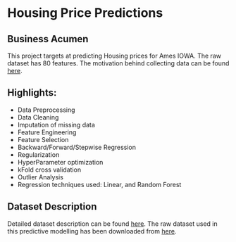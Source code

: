 # Housing Price Predictions

## Business Acumen
This project targets at predicting Housing prices for Ames IOWA. The raw dataset has 80 features. The motivation behind collecting data can be found [here](http://ww2.amstat.org/publications/jse/v19n3/decock.pdf).

## Highlights:
- Data Preprocessing
- Data Cleaning
- Imputation of missing data
- Feature Engineering
- Feature Selection
- Backward/Forward/Stepwise Regression
- Regularization
- HyperParameter optimization
- kFold cross validation
- Outlier Analysis
- Regression techniques used: Linear, and Random Forest


## Dataset Description
Detailed dataset description can be found [here](https://ww2.amstat.org/publications/jse/v19n3/decock/DataDocumentation.txt). The raw dataset used in this predictive modelling has been downloaded from [here](https://ww2.amstat.org/publications/jse/v19n3/decock/AmesHousing.txt).  




